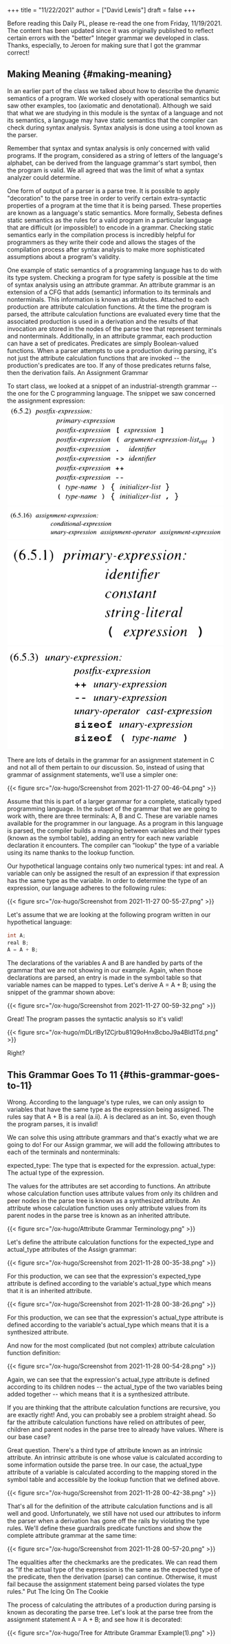 +++
title = "11/22/2021"
author = ["David Lewis"]
draft = false
+++

Before reading this Daily PL, please re-read the one from Friday, 11/19/2021. The content has been updated since it was originally published to reflect certain errors with the "better" Integer grammar we developed in class. Thanks, especially, to Jeroen for making sure that I got the grammar correct!


## Making Meaning {#making-meaning}

In an earlier part of the class we talked about how to describe the dynamic semantics of a program. We worked closely with operational semantics but saw other examples, too (axiomatic and denotational). Although we said that what we are studying in this module is the syntax of a language and not its semantics, a language may have static semantics that the compiler can check during syntax analysis. Syntax analysis is done using a tool known as the parser.

Remember that syntax and syntax analysis is only concerned with valid programs. If the program, considered as a string of letters of the language's alphabet, can be derived from the language grammar's start symbol, then the program is valid. We all agreed that was the limit of what a syntax analyzer could determine.

One form of output of a parser is a parse tree. It is possible to apply "decoration" to the parse tree in order to verify certain extra-syntactic properties of a program at the time that it is being parsed. These properties are known as a language's static semantics. More formally, Sebesta defines static semantics as the rules for a valid program in a particular language that are difficult (or impossible!) to encode in a grammar. Checking static semantics early in the compilation process is incredibly helpful for programmers as they write their code and allows the stages of the compilation process after syntax analysis to make more sophisticated assumptions about a program's validity.

One example of static semantics of a programming language has to do with its type system. Checking a program for type safety is possible at the time of syntax analysis using an attribute grammar. An attribute grammar is an extension of a CFG that adds (semantic) information to its terminals and nonterminals.​ This information is known as attributes. Attached to each production are attribute calculation functions. At the time the program is parsed, the attribute calculation functions are evaluated every time that the associated production is used in a derivation and the results of that invocation are stored in the nodes of the parse tree that represent terminals and nonterminals. Additionally, in an attribute grammar, each production can have a set of predicates. Predicates are simply Boolean-valued functions. When a parser attempts to use a production during parsing, it's not just the attribute calculation functions that are invoked -- the production's predicates are too. If any of those predicates returns false, then the derivation fails.
An Assignment Grammar

To start class, we looked at a snippet of an industrial-strength grammar -- the one for the C programming language. The snippet we saw concerned the assignment expression:
![](/ox-hugo/CGrammar.6.5.2.png)
![](/ox-hugo/CGrammar.6.5.16.png)
![](/ox-hugo/CGrammar.6.5.1.png)
![](/ox-hugo/CGrammar.6.5.3.png)

There are lots of details in the grammar for an assignment statement in C and not all of them pertain to our discussion. So, instead of using that grammar of assignment statements, we'll use a simpler one:

{{< figure src="/ox-hugo/Screenshot from 2021-11-27 00-46-04.png" >}}

Assume that this is part of a larger grammar for a complete, statically typed programming language. In the subset of the grammar that we are going to work with, there are three terminals: A, B and C. These are variable names available for the programmer in our language. As a program in this language is parsed, the compiler builds a mapping between variables and their types (known as the symbol table), adding an entry for each new variable declaration it encounters. The compiler can "lookup" the type of a variable using its name thanks to the lookup function.

Our hypothetical language contains only two numerical types: int and real. A variable can only be assigned the result of an expression if that expression has the same type as the variable. In order to determine the type of an expression, our language adheres to the following rules:

{{< figure src="/ox-hugo/Screenshot from 2021-11-27 00-55-27.png" >}}

Let's assume that we are looking at the following program written in our hypothetical language:

```c
int A;
real B;
A = A + B;
```

The declarations of the variables A and B are handled by parts of the grammar that we are not showing in our example. Again, when those declarations are parsed, an entry is made in the symbol table so that variable names can be mapped to types. Let's derive A = A + B; using the snippet of the grammar shown above:

{{< figure src="/ox-hugo/Screenshot from 2021-11-27 00-59-32.png" >}}

Great! The program passes the syntactic analysis so it's valid!

{{< figure src="/ox-hugo/mDLrlBy1ZCjrbu81Q9oHnxBcboJ9a4Bld1Td.png" >}}

Right?


## This Grammar Goes To 11 {#this-grammar-goes-to-11}

Wrong. According to the language's type rules, we can only assign to variables that have the same type as the expression being assigned. The rules say that A + B is a real (a.ii). A is declared as an int. So, even though the program parses, it is invalid!

We can solve this using attribute grammars and that's exactly what we are going to do! For our Assign grammar, we will add the following attributes to each of the terminals and nonterminals:

expected\_type: The type that is expected for the expression.
actual\_type: The actual type of the expression.

The values for the attributes are set according to functions. An attribute whose calculation function uses attribute values from only its children and peer nodes in the parse tree is known as a synthesized attribute. An attribute whose calculation function uses only attribute values from its parent nodes in the parse tree is known as an inherited attribute.

{{< figure src="/ox-hugo/Attribute Grammar Terminology.png" >}}

Let's define the attribute calculation functions for the expected\_type and actual\_type attributes of the Assign grammar:

{{< figure src="/ox-hugo/Screenshot from 2021-11-28 00-35-38.png" >}}

For this production, we can see that the expression's expected\_type attribute is defined according to the variable's actual\_type which means that it is an inherited attribute.

{{< figure src="/ox-hugo/Screenshot from 2021-11-28 00-38-26.png" >}}

For this production, we can see that the expression's actual\_type attribute is defined according to the variable's actual\_type which means that it is a synthesized attribute.

And now for the most complicated (but not complex) attribute calculation function definition:

{{< figure src="/ox-hugo/Screenshot from 2021-11-28 00-54-28.png" >}}

Again, we can see that the expression's actual\_type attribute is defined according to its children nodes -- the actual\_type of the two variables being added together -- which means that it is a synthesized attribute.

If you are thinking that the attribute calculation functions are recursive, you are exactly right! And, you can probably see a problem straight ahead. So far the attribute calculation functions have relied on attributes of peer, children and parent nodes in the parse tree to already have values. Where is our base case?

Great question. There's a third type of attribute known as an intrinsic attribute. An intrinsic attribute is one whose value is calculated according to some information outside the parse tree. In our case, the actual\_type attribute of a variable is calculated according to the mapping stored in the symbol table and accessible by the lookup function that we defined above.

{{< figure src="/ox-hugo/Screenshot from 2021-11-28 00-42-38.png" >}}

That's all for the definition of the attribute calculation functions and is all well and good. Unfortunately, we still have not used our attributes to inform the parser when a derivation has gone off the rails by violating the type rules. We'll define these guardrails predicate functions and show the complete attribute grammar at the same time:

{{< figure src="/ox-hugo/Screenshot from 2021-11-28 00-57-20.png" >}}

The equalities after the checkmarks are the predicates. We can read them as "If the actual type of the expression is the same as the expected type of the predicate, then the derivation (parse) can continue. Otherwise, it must fail because the assignment statement being parsed violates the type rules."
Put The Icing On The Cookie

The process of calculating the attributes of a production during parsing is known as decorating the parse tree. Let's look at the parse tree from the assignment statement A = A + B; and see how it is decorated:

{{< figure src="/ox-hugo/Tree for Attribute Grammar Example(1).png" >}}
